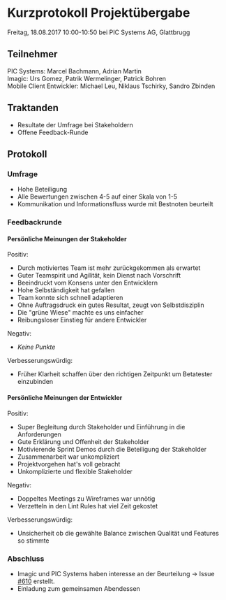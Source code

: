 # Kurzprotokoll Projektübergabe

Freitag, 18.08.2017 10:00-10:50 bei PIC Systems AG, Glattbrugg

## Teilnehmer

PIC Systems: Marcel Bachmann, Adrian Martin  
Imagic: Urs Gomez, Patrik Wermelinger, Patrick Bohren  
Mobile Client Entwickler: Michael Leu, Niklaus Tschirky, Sandro Zbinden

## Traktanden
- Resultate der Umfrage bei Stakeholdern
- Offene Feedback-Runde

## Protokoll

### Umfrage
- Hohe Beteiligung
- Alle Bewertungen zwischen 4-5 auf einer Skala von 1-5
- Kommunikation und Informationsfluss wurde mit Bestnoten beurteilt

### Feedbackrunde
#### Persönliche Meinungen der Stakeholder
Positiv:
- Durch motiviertes Team ist mehr zurückgekommen als erwartet
- Guter Teamspirit und Agilität, kein Dienst nach Vorschrift
- Beeindruckt vom Konsens unter den Entwicklern
- Hohe Selbständigkeit hat gefallen
- Team konnte sich schnell adaptieren
- Ohne Auftragsdruck ein gutes Resultat, zeugt von Selbstdisziplin
- Die "grüne Wiese" machte es uns einfacher
- Reibungsloser Einstieg für andere Entwickler

Negativ:
- *Keine Punkte*

Verbesserungswürdig:
- Früher Klarheit schaffen über den richtigen Zeitpunkt um Betatester einzubinden

#### Persönliche Meinungen der Entwickler 
Positiv:
- Super Begleitung durch Stakeholder und Einführung in die Anforderungen
- Gute Erklärung und Offenheit der Stakeholder
- Motivierende Sprint Demos durch die Beteiligung der Stakeholder
- Zusammenarbeit war unkompliziert
- Projektvorgehen hat's voll gebracht
- Unkomplizierte und flexible Stakeholder

Negativ:
- Doppeltes Meetings zu Wireframes war unnötig
- Verzetteln in den Lint Rules hat viel Zeit gekostet

Verbesserungswürdig:
- Unsicherheit ob die gewählte Balance zwischen Qualität und Features so stimmte

### Abschluss
- Imagic und PIC Systems haben interesse an der Beurteilung -> Issue [#610](https://github.com/IMSmobile/app/issues/610) erstellt.
- Einladung zum gemeinsamen Abendessen
